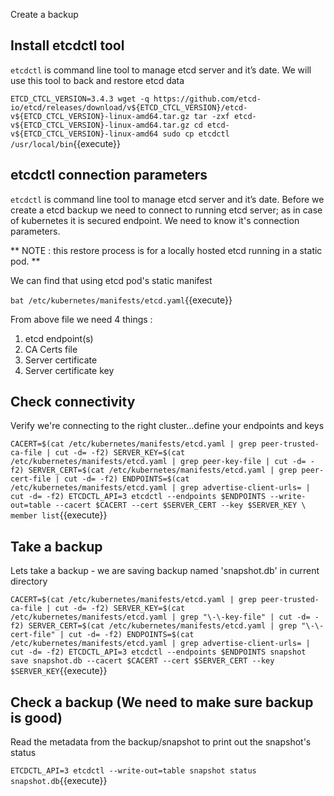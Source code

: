Create a backup

## Install etcdctl tool 

`etcdctl` is command line tool to manage etcd server and it’s date.
We will use this tool to back and restore etcd data


`
ETCD_CTCL_VERSION=3.4.3
wget -q https://github.com/etcd-io/etcd/releases/download/v${ETCD_CTCL_VERSION}/etcd-v${ETCD_CTCL_VERSION}-linux-amd64.tar.gz
tar -zxf etcd-v${ETCD_CTCL_VERSION}-linux-amd64.tar.gz
cd etcd-v${ETCD_CTCL_VERSION}-linux-amd64
sudo cp etcdctl /usr/local/bin
`{{execute}}

## etcdctl connection parameters

`etcdctl` is command line tool to manage etcd server and it’s date.
Before we create a etcd backup we need to connect to running etcd server; as in case of kubernetes it is secured endpoint.
We need to know it's connection parameters.

** NOTE : this restore process is for a locally hosted etcd running in a static pod. **

We can find that using etcd pod's static manifest 

`bat /etc/kubernetes/manifests/etcd.yaml`{{execute}}

From above file we need 4 things :

1. etcd endpoint(s)
1. CA Certs file 
1. Server certificate 
1. Server certificate key

## Check connectivity 

Verify we're connecting to the right cluster...define your endpoints and keys

`
CACERT=$(cat /etc/kubernetes/manifests/etcd.yaml | grep peer-trusted-ca-file | cut -d= -f2)
SERVER_KEY=$(cat /etc/kubernetes/manifests/etcd.yaml | grep peer-key-file | cut -d= -f2)
SERVER_CERT=$(cat /etc/kubernetes/manifests/etcd.yaml | grep peer-cert-file | cut -d= -f2)
ENDPOINTS=$(cat /etc/kubernetes/manifests/etcd.yaml | grep advertise-client-urls= | cut -d= -f2)
ETCDCTL_API=3 etcdctl --endpoints $ENDPOINTS --write-out=table --cacert $CACERT --cert $SERVER_CERT --key $SERVER_KEY \
   member list
`{{execute}}

## Take a backup 

Lets take a backup - we are saving backup named 'snapshot.db' in current directory 

`
CACERT=$(cat /etc/kubernetes/manifests/etcd.yaml | grep peer-trusted-ca-file | cut -d= -f2)
SERVER_KEY=$(cat /etc/kubernetes/manifests/etcd.yaml | grep "\-\-key-file" | cut -d= -f2)
SERVER_CERT=$(cat /etc/kubernetes/manifests/etcd.yaml | grep "\-\-cert-file" | cut -d= -f2)
ENDPOINTS=$(cat /etc/kubernetes/manifests/etcd.yaml | grep advertise-client-urls= | cut -d= -f2)
ETCDCTL_API=3 etcdctl --endpoints $ENDPOINTS snapshot save snapshot.db --cacert $CACERT --cert $SERVER_CERT --key $SERVER_KEY
`{{execute}}

## Check a backup (We need to make sure backup is good)

Read the metadata from the backup/snapshot to print out the snapshot's status 

`ETCDCTL_API=3 etcdctl --write-out=table snapshot status snapshot.db`{{execute}}